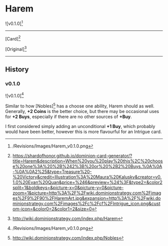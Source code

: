 # Harem

![v0.1.0][^v0.1.0]

---

[Card][^Card]

[Original][^Original]

---

## History

### v0.1.0

![v0.1.0][^v0.1.0]

Similar to how [Nobles][^Nobles] has a choose one ability, Harem should as
well. Generally, **+2 Coins** is the better choice, but there may be
occasional uses for **+2 Buys**, especially if there are no other sources of
**+Buy**.

I first considered simply adding an unconditional **+1 Buy**, which
probably would have been better, however this is more flavourful for an
Intrigue card.

[^v0.1.0]: /Revisions/Images/Harem_v0.1.0.png
[^Card]: https://shardofhonor.github.io/dominion-card-generator/?title=Harem&description=When%20you%20play%20this%2C%20choose%20one%3A%20%2B%242%3B%20or%20%2B2%20Buys.%0A%0A-%0A%0A2%25&type=Treasure%20-%20Victory&credit=Illustration%3A%20Maura%20Kalusky&creator=v0.1.0%20Evan%20Quan&price=%246&preview=%24%3F&type2=&color2split=1&boldkeys=&picture-x=0&picture-y=0&picture-zoom=1&picture=http%3A%2F%2Fwiki.dominionstrategy.com%2Fimages%2F9%2F90%2FHaremArt.jpg&expansion=http%3A%2F%2Fwiki.dominionstrategy.com%2Fimages%2Fc%2Fcf%2FIntrigue_icon.png&custom-icon=&color0=2&color1=2&size=0
[^Original]: http://wiki.dominionstrategy.com/index.php/Harem
[^Nobles]: http://wiki.dominionstrategy.com/index.php/Nobles
